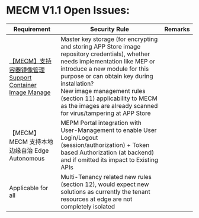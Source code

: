 # MECM V1.1 Open Issues:
Requirement|Security Rule|Remarks|
|----|----|----|
|[【MECM】支持容器镜像管理Support Container Image Manage ](https://gitee.com/OSDT/dashboard/issues?id=I2E3V8)| Master key storage (for encrypting and storing APP Store image repository credentials), whether needs implementation like MEP or introduce a new module for this purpose or can obtain key during installation? <br/> New image management rules (section 11) applicability to MECM as the images are already scanned for virus/tampering at APP Store |  |
|【MECM】MECM 支持本地边缘自治 Edge Autonomous| MEPM Portal integration with User-Management to enable User Login/Logout (session/authorization) + Token  based Authorization (at backend) and if omitted its impact to Existing APIs  |  |
|Applicable for all| Multi-Tenancy related new rules (section 12), would expect new solutions as currently the tenant resources at edge are not completely isolated| |

